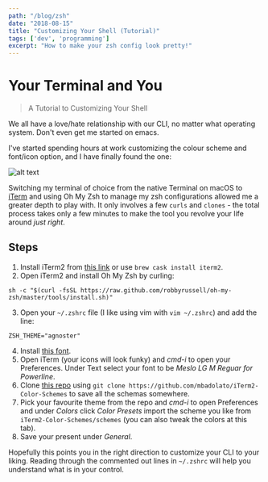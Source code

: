 ```yaml
---
path: "/blog/zsh"
date: "2018-08-15"
title: "Customizing Your Shell (Tutorial)"
tags: ['dev', 'programming']
excerpt: "How to make your zsh config look pretty!"
---
```


# Your Terminal and You
> A Tutorial to Customizing Your Shell

We all have a love/hate relationship with our CLI, no matter what operating system. Don't even get me started on emacs.

I've started spending hours at work customizing the colour scheme and font/icon option, and I have finally found the one:

![alt text](https://storage.googleapis.com/kirubarajan-site.appspot.com/assets/img/zsh.png "Logo Title Text 1")

Switching my terminal of choice from the native Terminal on macOS to [iTerm](http://iterm2.com) and using Oh My Zsh to manage my zsh configurations allowed me a greater depth to play with. It only involves a few `curls` and `clones` - the total process takes only a few minutes to make the tool you revolve your life around *just right*.

## Steps
1. Install iTerm2 from [this link](http://iterm2.com) or use `brew cask install iterm2`.
2. Open iTerm2 and install Oh My Zsh by curling:
```
sh -c "$(curl -fsSL https://raw.github.com/robbyrussell/oh-my-zsh/master/tools/install.sh)"
```
3. Open your `~/.zshrc` file (I like using vim with `vim ~/.zshrc`) and add the line:
```
ZSH_THEME="agnoster"
```
4. Install [this font](https://github.com/powerline/fonts/blob/master/Meslo%20Slashed/Meslo%20LG%20M%20Regular%20for%20Powerline.ttf). 
5. Open iTerm (your icons will look funky) and *cmd-i* to open your Preferences. Under Text select your font to be *Meslo LG M Reguar for Powerline*.
6. Clone [this repo](https://github.com/mbadolato/iTerm2-Color-Schemes) using `git clone https://github.com/mbadolato/iTerm2-Color-Schemes` to save all the schemas somewhere. 
7. Pick your favourite theme from the repo and *cmd-i* to open Preferences and under *Colors* click *Color Presets* import the scheme you like from `iTerm2-Color-Schemes/schemes` (you can also tweak the colors at this tab).
8. Save your present under *General*.


Hopefully this points you in the right direction to customize your CLI to your liking. Reading through the commented out lines in `~/.zshrc` will help you understand what is in your control.